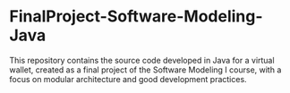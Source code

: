 # FinalProject-Software-Modeling-Java


This repository contains the source code developed in Java for a virtual wallet, created as a final project of the Software Modeling I course, with a focus on modular architecture and good development practices.
